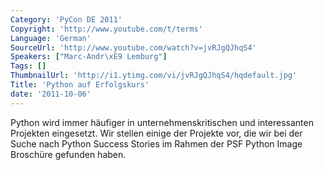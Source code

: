 ```yaml
---
Category: 'PyCon DE 2011'
Copyright: 'http://www.youtube.com/t/terms'
Language: 'German'
SourceUrl: 'http://www.youtube.com/watch?v=jvRJgQJhqS4'
Speakers: ["Marc-Andr\xE9 Lemburg"]
Tags: []
ThumbnailUrl: 'http://i1.ytimg.com/vi/jvRJgQJhqS4/hqdefault.jpg'
Title: 'Python auf Erfolgskurs'
date: '2011-10-06'
---
```

Python wird immer häufiger in unternehmenskritischen und interessanten Projekten eingesetzt. Wir stellen einige der Projekte vor, die wir bei der Suche nach Python Success Stories im Rahmen der PSF Python Image Broschüre gefunden haben.